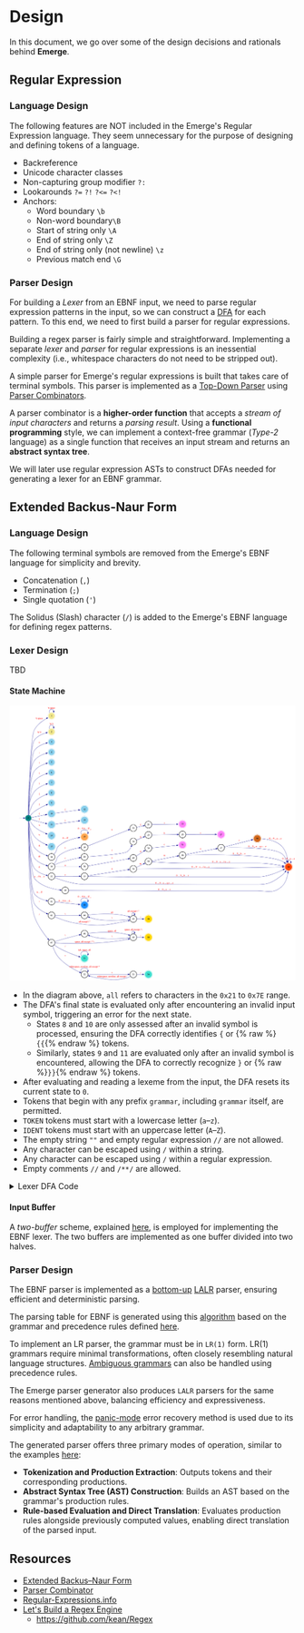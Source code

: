 # Design

In this document, we go over some of the design decisions and rationals behind **Emerge**.

## Regular Expression

### Language Design

The following features are NOT included in the Emerge's Regular Expression language.
They seem unnecessary for the purpose of designing and defining tokens of a language.

  - Backreference
  - Unicode character classes
  - Non-capturing group modifier `?:`
  - Lookarounds `?=` `?!` `?<=` `?<!`
  - Anchors:
      - Word boundary `\b`
      - Non-word boundary`\B`
      - Start of string only `\A`
      - End of string only `\Z`
      - End of string only (not newline) `\z`
      - Previous match end `\G`

### Parser Design

For building a *Lexer* from an EBNF input, we need to parse regular expression patterns in the input,
so we can construct a [DFA](https://en.wikipedia.org/wiki/Deterministic_finite_automaton) for each pattern.
To this end, we need to first build a parser for regular expressions.

Building a regex parser is fairly simple and straightforward.
Implementing a separate *lexer* and *parser* for regular expressions is an inessential complexity
(i.e., whitespace characters do not need to be stripped out).

A simple parser for Emerge's regular expressions is built that takes care of terminal symbols.
This parser is implemented as a [Top-Down Parser](https://en.wikipedia.org/wiki/Top-down_parsing)
using [Parser Combinators](https://en.wikipedia.org/wiki/Parser_combinator).

A parser combinator is a **higher-order function** that accepts a *stream of input characters* and returns a *parsing result*.
Using a **functional programming** style, we can implement a context-free grammar (*Type-2* language)
as a single function that receives an input stream and returns an **abstract syntax tree**.

We will later use regular expression ASTs to construct DFAs needed for generating a lexer for an EBNF grammar.

## Extended Backus-Naur Form

### Language Design

The following terminal symbols are removed from the Emerge's EBNF language for simplicity and brevity.

  - Concatenation (`,`)
  - Termination (`;`)
  - Single quotation (`'`)

The Solidus (Slash) character (`/`) is added to the Emerge's EBNF language for defining regex patterns.

### Lexer Design

TBD

#### State Machine

![Lexer DFA](./lexer-dfa.png)

  - In the diagram above, `all` refers to characters in the `0x21` to `0x7E` range.
  - The DFA's final state is evaluated only after encountering an invalid input symbol,
    triggering an error for the next state.
    - States `8` and `10` are only assessed after an invalid symbol is processed,
      ensuring the DFA correctly identifies `{` or {% raw %}`{{`{% endraw %} tokens.
    - Similarly, states `9` and `11` are evaluated only after an invalid symbol is encountered,
      allowing the DFA to correctly recognize `}` or {% raw %}`}}`{% endraw %} tokens.
  - After evaluating and reading a lexeme from the input, the DFA resets its current state to `0`.
  - Tokens that begin with any prefix `grammar`, including `grammar` itself, are permitted.
  - `TOKEN` tokens must start with a lowercase letter (`a`–`z`).
  - `IDENT` tokens must start with an uppercase letter (`A`–`Z`).
  - The empty string `""` and empty regular expression `//` are not allowed.
  - Any character can be escaped using `/` within a string.
  - Any character can be escaped using `/` within a regular expression.
  - Empty comments `//` and `/**/` are allowed.

<details>
<summary>Lexer DFA Code</summary>

```go
package main

import (
	"fmt"

	. "github.com/moorara/algo/automata"
)

func main() {
	dfa := NewDFA(0, States{
		1, 2,
		3, 4, 5, 6, 7, 8, 9, 10, 11, 12, 13, 14, 15,
		17,
		22, 27, 31,
		38, 40, 42,
		46, 50,
		51, 54,
	})

	//====================< WHITESPACES >====================

	dfa.Add(0, '\t', 1)
	dfa.Add(0, ' ', 1)

	dfa.Add(1, '\t', 1)
	dfa.Add(1, ' ', 1)

	//====================< NEWLINES >====================

	dfa.Add(0, '\n', 2)
	dfa.Add(0, '\r', 2)

	dfa.Add(2, '\n', 2)
	dfa.Add(2, '\r', 2)

	//====================< MISC TOKENS >====================

	dfa.Add(0, '=', 3)
	dfa.Add(0, ';', 4)
	dfa.Add(0, '|', 5)
	dfa.Add(0, '(', 6)
	dfa.Add(0, ')', 7)
	dfa.Add(0, '[', 8)
	dfa.Add(0, ']', 9)
	dfa.Add(0, '{', 10)
	dfa.Add(0, '}', 11)
	dfa.Add(10, '{', 12)
	dfa.Add(11, '}', 13)
	dfa.Add(0, '<', 14)
	dfa.Add(0, '>', 15)

	//====================< PREDEF >====================

	dfa.Add(0, '$', 16)

	for _, r := range "0123456789ABCDEFGHIJKLMNOPQRSTUVWXYZ_" {
		if 'A' <= r && r <= 'Z' {
			dfa.Add(16, Symbol(r), 17)
		}

		dfa.Add(17, Symbol(r), 17)
	}

	//====================< ASSOCIATIVITY TOKENS >====================

	dfa.Add(0, '@', 18)

	dfa.Add(18, 'l', 19)
	dfa.Add(19, 'e', 20)
	dfa.Add(20, 'f', 21)
	dfa.Add(21, 't', 22)

	dfa.Add(18, 'r', 23)
	dfa.Add(23, 'i', 24)
	dfa.Add(24, 'g', 25)
	dfa.Add(25, 'h', 26)
	dfa.Add(26, 't', 27)

	dfa.Add(18, 'n', 28)
	dfa.Add(28, 'o', 29)
	dfa.Add(29, 'n', 30)
	dfa.Add(30, 'e', 31)

	//====================< GRAMMER, IDENT >====================

	dfa.Add(0, 'g', 32)
	dfa.Add(32, 'r', 33)
	dfa.Add(33, 'a', 34)
	dfa.Add(34, 'm', 35)
	dfa.Add(35, 'm', 36)
	dfa.Add(36, 'a', 37)
	dfa.Add(37, 'r', 38)

	for _, r := range "0123456789_abcdefghijklmnopqrstuvwxyz" {
		if 'a' <= r && r != 'g' {
			dfa.Add(0, Symbol(r), 39)
		}

		if r != 'r' {
			dfa.Add(32, Symbol(r), 40)
			dfa.Add(37, Symbol(r), 40)
		}

		if r != 'a' {
			dfa.Add(33, Symbol(r), 40)
			dfa.Add(36, Symbol(r), 40)
		}

		if r != 'm' {
			dfa.Add(34, Symbol(r), 40)
			dfa.Add(35, Symbol(r), 40)
		}

		dfa.Add(38, Symbol(r), 40)
		dfa.Add(39, Symbol(r), 40)
		dfa.Add(40, Symbol(r), 40)
	}

	//====================< TOKEN >====================

	for _, r := range "0123456789ABCDEFGHIJKLMNOPQRSTUVWXYZ_" {
		if 'A' <= r && r <= 'Z' {
			dfa.Add(0, Symbol(r), 41)
		}

		dfa.Add(41, Symbol(r), 42)
		dfa.Add(42, Symbol(r), 42)
	}

	//====================< STRING >====================

	dfa.Add(0, '"', 43)
	dfa.Add(43, '\\', 44)

	for r := 0x21; r <= 0x7E; r++ {
		dfa.Add(44, Symbol(r), 45)

		if r != '"' && r != '\\' {
			dfa.Add(43, Symbol(r), 45)
			dfa.Add(45, Symbol(r), 45)
		}
	}

	dfa.Add(45, '\\', 44)
	dfa.Add(45, '"', 46)

	//====================< REGEX >====================

	dfa.Add(0, '/', 47)
	dfa.Add(47, '\\', 48)

	for r := 0x20; r <= 0x7E; r++ {
		dfa.Add(48, Symbol(r), 49)

		if r != '/' && r != '\\' && r != '*' {
			dfa.Add(47, Symbol(r), 49)
		}

		if r != '/' && r != '\\' {
			dfa.Add(49, Symbol(r), 49)
		}
	}

	dfa.Add(49, '\\', 48)
	dfa.Add(49, '/', 50)

	//====================< SINGLE-LINE COMMENT >====================

	dfa.Add(47, '/', 51)

	dfa.Add(51, '\t', 51)
	for r := 0x20; r <= 0x7E; r++ {
		dfa.Add(51, Symbol(r), 51)
	}

	//====================< MULTI-LINE COMMENT >====================

	dfa.Add(47, '*', 52)

	for _, r := range "\t\n\r" {
		dfa.Add(52, Symbol(r), 52)
		dfa.Add(53, Symbol(r), 52)
	}

	for r := 0x20; r <= 0x7E; r++ {
		if r != '*' {
			dfa.Add(52, Symbol(r), 52)
		}

		if r != '/' {
			dfa.Add(53, Symbol(r), 52)
		}
	}

	dfa.Add(52, '*', 53)
	dfa.Add(53, '/', 54)

	//====================< END >====================

	fmt.Println(dfa.DOT())
}
```

```dot
digraph "Lexer DFA" {
  rankdir=LR;
  concentrate=false;

  node [style=bold];
  edge [color=darkblue fontcolor=red]

  start [style=invis];
  0  [label="0", shape=circle style=filled color=teal];
  1  [label="1", shape=doublecircle style=filled color=khaki];
  2  [label="2", shape=doublecircle style=filled color=khaki];
  3  [label="3", shape=doublecircle style=filled color=skyblue];
  4  [label="4", shape=doublecircle style=filled color=skyblue];
  5  [label="5", shape=doublecircle style=filled color=skyblue];
  6  [label="6", shape=doublecircle style=filled color=skyblue];
  7  [label="7", shape=doublecircle style=filled color=skyblue];
  8  [label="8", shape=doublecircle style=filled color=skyblue];
  9  [label="9", shape=doublecircle style=filled color=skyblue];
  10 [label="10", shape=doublecircle style=filled color=skyblue];
  11 [label="11", shape=doublecircle style=filled color=skyblue];
  12 [label="12", shape=doublecircle style=filled color=skyblue];
  13 [label="13", shape=doublecircle style=filled color=skyblue];
  14 [label="14", shape=doublecircle style=filled color=skyblue];
  15 [label="15", shape=doublecircle style=filled color=skyblue];
  16 [label="16", shape=circle];
  17 [label="17", shape=doublecircle style=filled color=tan1];
  18 [label="18", shape=circle];
  19 [label="19", shape=circle];
  20 [label="20", shape=circle];
  21 [label="21", shape=circle];
  22 [label="22", shape=doublecircle style=filled color=orchid1];
  23 [label="23", shape=circle];
  24 [label="24", shape=circle];
  25 [label="25", shape=circle];
  26 [label="26", shape=circle];
  27 [label="27", shape=doublecircle style=filled color=orchid1];
  28 [label="28", shape=circle];
  29 [label="29", shape=circle];
  30 [label="30", shape=circle];
  31 [label="31", shape=doublecircle style=filled color=orchid1];
  32 [label="32", shape=circle];
  33 [label="33", shape=circle];
  34 [label="34", shape=circle];
  35 [label="35", shape=circle];
  36 [label="36", shape=circle];
  37 [label="37", shape=circle];
  38 [label="38", shape=doublecircle style=filled color=chocolate];
  39 [label="39", shape=circle];
  40 [label="40", shape=doublecircle style=filled color=orangered];
  41 [label="41", shape=circle];
  42 [label="42", shape=doublecircle style=filled color=dodgerblue];
  43 [label="43", shape=circle];
  44 [label="44", shape=circle];
  45 [label="45", shape=circle];
  46 [label="46", shape=doublecircle style=filled color=gold];
  47 [label="47", shape=circle];
  48 [label="48", shape=circle];
  49 [label="49", shape=circle];
  50 [label="50", shape=doublecircle style=filled color=gold];
  51 [label="51", shape=doublecircle style=filled color=turquoise];
  52 [label="52", shape=circle];
  53 [label="53", shape=circle];
  54 [label="54", shape=doublecircle style=filled color=turquoise];

  start -> 0 [];

  0 -> 1   [label="\\t space"];
  0 -> 2   [label="\\n \\r"];
  0 -> 3   [label="="];
  0 -> 4   [label=";"];
  0 -> 5   [label="|"];
  0 -> 6   [label="("];
  0 -> 7   [label=")"];
  0 -> 8   [label="["];
  0 -> 9   [label="]"];
  0 -> 10  [label="{"];
  0 -> 11  [label="}"];
  0 -> 14  [label="<"];
  0 -> 15  [label=">"];
  0 -> 16  [label="$"];
  0 -> 18  [label="@"];
  0 -> 32  [label="g"];
  0 -> 39  [label="a ... f h ... z"];
  0 -> 41  [label="A ... Z"];
  0 -> 43  [label="\""];
  0 -> 47  [label="/"];
  1 -> 1   [label="\\t space"];
  2 -> 2   [label="\\n \\r"];
  10 -> 12 [label="{"];
  11 -> 13 [label="}"];
  16 -> 17 [label="A ... Z"];
  17 -> 17 [label="0 ... 9 A ... Z _"];
  18 -> 19 [label="l"];
  18 -> 23 [label="r"];
  18 -> 28 [label="n"];
  19 -> 20 [label="e"];
  20 -> 21 [label="f"];
  21 -> 22 [label="t"];
  23 -> 24 [label="i"];
  24 -> 25 [label="g"];
  25 -> 26 [label="h"];
  26 -> 27 [label="t"];
  28 -> 29 [label="o"];
  29 -> 30 [label="n"];
  30 -> 31 [label="e"];
  32 -> 33 [label="r"];
  32 -> 40 [label="0 ... 9 _ a ... q s ... z"];
  33 -> 34 [label="a"];
  33 -> 40 [label="0 ... 9 _ b ... z"];
  34 -> 35 [label="m"];
  34 -> 40 [label="0 ... 9 _ a ... l n ... z"];
  35 -> 36 [label="m"];
  35 -> 40 [label="0 ... 9 _ a ... l n ... z"];
  36 -> 37 [label="a"];
  36 -> 40 [label="0 ... 9 _ b ... z"];
  37 -> 38 [label="r"];
  37 -> 40 [label="0 ... 9 _ a ... q s ... z"];
  38 -> 40 [label="0 ... 9 _ a ... z"];
  39 -> 40 [label="0 ... 9 _ a ... z"];
  40 -> 40 [label="0 ... 9 _ a ... z"];
  41 -> 42 [label="0 ... 9 A ... Z _"];
  42 -> 42 [label="0 ... 9 A ... Z _"];
  43 -> 44 [label="\\"];
  43 -> 45 [label="all except \\ \""];
  44 -> 45 [label="all"];
  45 -> 44 [label="\\"];
  45 -> 45 [label="all except \\ \""];
  45 -> 46 [label="\""];
  47 -> 48 [label="\\"];
  47 -> 49 [label="space, all except / * \\"];
  47 -> 51 [label="/"];
  47 -> 52 [label="*"];
  48 -> 49 [label="space, all"];
  49 -> 48 [label="\\"];
  49 -> 49 [label="space, all except / \\"];
  49 -> 50 [label="/"];
  51 -> 51 [label="tab, space, all"];
  52 -> 52 [label="whitespace, newline, all except *"];
  52 -> 53 [label="*"];
  53 -> 52 [label="whitespace, newline, all except /"];
  53 -> 54 [label="/"];
}
```
</details>

#### Input Buffer

A *two-buffer* scheme, explained [here](./2-lexer_theory.md#input-buffering), is employed for implementing the EBNF lexer.
The two buffers are implemented as one buffer divided into two halves.

### Parser Design

The EBNF parser is implemented as a [bottom-up](./3-parser_theory.md#bottom-up-parsing)
[LALR](./3-parser_theory.md#lalr-parsers) parser, ensuring efficient and deterministic parsing.

The parsing table for EBNF is generated using this
[algorithm](https://pkg.go.dev/github.com/moorara/algo/parser/lr/lookahead#BuildParsingTable)
based on the grammar and precedence rules defined [here](./4-definitions.md#extended-backus-naur-form).

To implement an LR parser, the grammar must be in `LR(1)` form.
LR(1) grammars require minimal transformations, often closely resembling natural language structures.
[Ambiguous grammars](./3-parser_theory.md#ambiguous-grammars) can also be handled using precedence rules.

The Emerge parser generator also produces `LALR` parsers for the same reasons mentioned above,
balancing efficiency and expressiveness.

For error handling, the [panic-mode](./3-parser_theory.md#panic-mode-recovery) error recovery method is used
due to its simplicity and adaptability to any arbitrary grammar.

The generated parser offers three primary modes of operation, similar to the examples
[here](https://pkg.go.dev/github.com/moorara/algo/parser/lr/lookahead#pkg-examples):

  - **Tokenization and Production Extraction**: Outputs tokens and their corresponding productions.
  - **Abstract Syntax Tree (AST) Construction**: Builds an AST based on the grammar's production rules.
  - **Rule-based Evaluation and Direct Translation**: Evaluates production rules
    alongside previously computed values, enabling direct translation of the parsed input.

## Resources

  - [Extended Backus–Naur Form](https://en.wikipedia.org/wiki/Extended_Backus%E2%80%93Naur_form)
  - [Parser Combinator](https://en.wikipedia.org/wiki/Parser_combinator)
  - [Regular-Expressions.info](https://www.regular-expressions.info)
  - [Let's Build a Regex Engine](https://kean.blog/post/lets-build-regex)
    - https://github.com/kean/Regex
